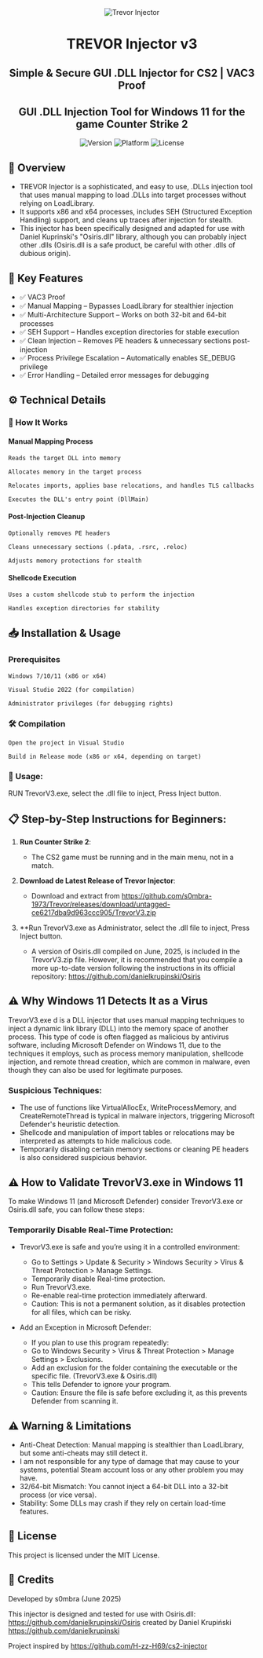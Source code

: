 
<div align="center">
  <img src="https://i.ibb.co/TBcf6F6z/Trevor-Injector.jpg" alt="Trevor Injector">


# TREVOR Injector v3
## Simple & Secure GUI .DLL Injector for CS2 | VAC3 Proof
## GUI .DLL Injection Tool for Windows 11 for the game Counter Strike 2

![Version](https://img.shields.io/badge/Version-2.0-blue)
![Platform](https://img.shields.io/badge/Platform-Windows(x86/x64)-green)
![License](https://img.shields.io/badge/License-MIT-orange)

</div>

## 📌 Overview

- TREVOR Injector is a sophisticated, and easy to use, .DLLs injection tool that uses manual mapping to load .DLLs into target processes without relying on LoadLibrary.
- It supports x86 and x64 processes, includes SEH (Structured Exception Handling) support, and cleans up traces after injection for stealth.
- This injector has been specifically designed and adapted for use with Daniel Kuprinski's "Osiris.dll" library, although you can probably inject other .dlls (Osiris.dll is a safe product, be careful with other .dlls of dubious origin).

## 🔑 Key Features

- ✅ VAC3 Proof 
- ✅ Manual Mapping – Bypasses LoadLibrary for stealthier injection
- ✅ Multi-Architecture Support – Works on both 32-bit and 64-bit processes
- ✅ SEH Support – Handles exception directories for stable execution
- ✅ Clean Injection – Removes PE headers & unnecessary sections post-injection
- ✅ Process Privilege Escalation – Automatically enables SE_DEBUG privilege
- ✅ Error Handling – Detailed error messages for debugging

## ⚙️ Technical Details

### 🔧 How It Works

#### Manual Mapping Process

    Reads the target DLL into memory

    Allocates memory in the target process

    Relocates imports, applies base relocations, and handles TLS callbacks

    Executes the DLL's entry point (DllMain)

#### Post-Injection Cleanup

    Optionally removes PE headers

    Cleans unnecessary sections (.pdata, .rsrc, .reloc)

    Adjusts memory protections for stealth

#### Shellcode Execution

    Uses a custom shellcode stub to perform the injection

    Handles exception directories for stability

## 📥 Installation & Usage

### Prerequisites

    Windows 7/10/11 (x86 or x64)

    Visual Studio 2022 (for compilation)

    Administrator privileges (for debugging rights)

### 🛠️ Compilation

    Open the project in Visual Studio

    Build in Release mode (x86 or x64, depending on target)

### 🚀 Usage:

RUN TrevorV3.exe, select the .dll file to inject, Press Inject button.

## 📋 Step-by-Step Instructions for Beginners:

1. **Run Counter Strike 2**:
   - The CS2 game must be running and in the main menu, not in a match. 

2. **Download de Latest Release of Trevor Injector**:
   - Download and extract from https://github.com/s0mbra-1973/Trevor/releases/download/untagged-ce6217dba9d963ccc905/TrevorV3.zip
  
3. **Run TrevorV3.exe as Administrator, select the .dll file to inject, Press Inject button.

   - A version of Osiris.dll compiled on June, 2025, is included in the TrevorV3.zip file. However, it is recommended that you compile a more up-to-date version following the instructions in its official repository: https://github.com/danielkrupinski/Osiris

## ⚠️ Why Windows 11 Detects It as a Virus

TrevorV3.exe d is a DLL injector that uses manual mapping techniques to inject a dynamic link library (DLL) into the memory space of another process. This type of code is often flagged as malicious by antivirus software, including Microsoft Defender on Windows 11, due to the techniques it employs, such as process memory manipulation, shellcode injection, and remote thread creation, which are common in malware, even though they can also be used for legitimate purposes.

### Suspicious Techniques:
- The use of functions like VirtualAllocEx, WriteProcessMemory, and CreateRemoteThread is typical in malware injectors, triggering Microsoft Defender's heuristic detection.
- Shellcode and manipulation of import tables or relocations may be interpreted as attempts to hide malicious code.
- Temporarily disabling certain memory sections or cleaning PE headers is also considered suspicious behavior.

## ⚠️ How to Validate TrevorV3.exe in Windows 11

To make Windows 11 (and Microsoft Defender) consider TrevorV3.exe or Osiris.dll safe, you can follow these steps:

### Temporarily Disable Real-Time Protection:

- TrevorV3.exe is safe and you’re using it in a controlled environment:
    - Go to Settings > Update & Security > Windows Security > Virus & Threat Protection > Manage Settings.
    - Temporarily disable Real-time protection.
    - Run TrevorV3.exe. 
    - Re-enable real-time protection immediately afterward.
    - Caution: This is not a permanent solution, as it disables protection for all files, which can be risky.

- Add an Exception in Microsoft Defender:
    - If you plan to use this program repeatedly:
    - Go to Windows Security > Virus & Threat Protection > Manage Settings > Exclusions.
    - Add an exclusion for the folder containing the executable or the specific file. (TrevorV3.exe & Osiris.dll)
    - This tells Defender to ignore your program.
    - Caution: Ensure the file is safe before excluding it, as this prevents Defender from scanning it.

## ⚠️ Warning & Limitations

- Anti-Cheat Detection: Manual mapping is stealthier than LoadLibrary, but some anti-cheats may still detect it.
- I am not responsible for any type of damage that may cause to your systems, potential Steam account loss or any other problem you may have.
- 32/64-bit Mismatch: You cannot inject a 64-bit DLL into a 32-bit process (or vice versa).
- Stability: Some DLLs may crash if they rely on certain load-time features.

## 📜 License

This project is licensed under the MIT License.

## 📌 Credits

Developed by s0mbra (June 2025)

This injector is designed and tested for use with Osiris.dll: https://github.com/danielkrupinski/Osiris created by Daniel Krupiński https://github.com/danielkrupinski

Project inspired by https://github.com/H-zz-H69/cs2-injector

